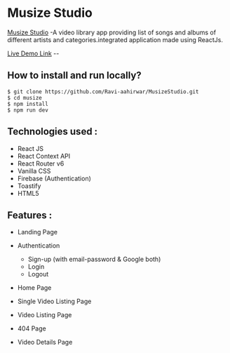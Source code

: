 # Musize Studio
[Musize Studio]([https://musizestudio.netlify.app/]) -A video library app providing list of songs and albums of different artists and categories.integrated application made using ReactJs.

[Live Demo Link](https://musizestudio.netlify.app/) -- 

## How to install and run locally?

```
$ git clone https://github.com/Ravi-aahirwar/MusizeStudio.git
$ cd musize
$ npm install
$ npm run dev
```

## **Technologies used :**

- React JS
- React Context API 
- React Router v6
- Vanilla CSS
- Firebase (Authentication)
- Toastify
- HTML5

## **Features :**

- Landing Page
- Authentication
  - Sign-up (with email-password & Google both)
  - Login
  - Logout

- Home Page
- Single Video Listing Page
- Video Listing Page
- 404 Page
- Video Details Page
